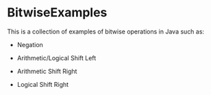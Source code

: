 # BitwiseExamples
This is a collection of examples of bitwise operations in Java 
such as:

* Negation

* Arithmetic/Logical Shift Left

* Arithmetic Shift Right

* Logical Shift Right
